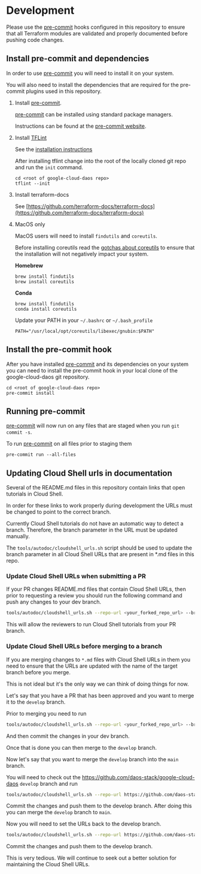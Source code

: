 # Development

Please use the [pre-commit](https://pre-commit.com/) hooks configured in this repository to ensure that all Terraform modules are validated and properly documented before pushing code changes.


## Install pre-commit and dependencies

In order to use [pre-commit](https://pre-commit.com/) you will need to install it on your system.

You will also need to install the dependencies that are required for the pre-commit plugins used in this repository.

1. Install [pre-commit](https://pre-commit.com/).

   [pre-commit](https://pre-commit.com/) can be installed using standard package managers.

   Instructions can be found at the [pre-commit website](https://pre-commit.com/#install).


2. Install [TFLint](https://github.com/terraform-linters/tflint)

   See the [installation instructions](https://github.com/terraform-linters/tflint#installation)

   After installing tflint change into the root of the locally cloned git repo and run the `init` command.

   ```shell
   cd <root of google-cloud-daos repo>
   tflint --init
   ```

3. Install terraform-docs

   See [https://github.com/terraform-docs/terraform-docs](https://github.com/terraform-docs/terraform-docs)


4. MacOS only

   MacOS users will need to install `findutils` and `coreutils`.

   Before installing coreutils read the
   [gotchas about coreutils](https://www.pixelbeat.org/docs/coreutils-gotchas.html)
   to ensure that the installation will not negatively impact your
   system.

   **Homebrew**

   ```shell
   brew install findutils
   brew install coreutils
   ```

   **Conda**

   ```shell
   brew install findutils
   conda install coreutils
   ```

   Update your PATH  in your `~/.bashrc` or `~/.bash_profile`
   ```shell
   PATH="/usr/local/opt/coreutils/libexec/gnubin:$PATH"
   ```

## Install the pre-commit hook

After you have installed [pre-commit](https://pre-commit.com/) and its dependencies on your system you can need to install the pre-commit hook in
your local clone of the google-cloud-daos git repository.

```shell
cd <root of google-cloud-daos repo>
pre-commit install
```

## Running pre-commit

[pre-commit](https://pre-commit.com/) will now run on any files that are staged when you run `git commit -s`.

To run [pre-commit](https://pre-commit.com/) on all files prior to staging them

```shell
pre-commit run --all-files
```

## Updating Cloud Shell urls in documentation

Several of the README.md files in this repository contain links that open tutorials in Cloud Shell.

In order for these links to work properly during development the URLs must be changed to point to the correct branch.

Currently Cloud Shell tutorials do not have an automatic way to detect a branch.  Therefore, the branch parameter in the URL must be updated manually.

The `tools/autodoc/cloudshell_urls.sh` script should be used to update the branch parameter in all Cloud Shell URLs that are present in *.md files in this repo.

### Update Cloud Shell URLs when submitting a PR

If your PR changes README.md files that contain Cloud Shell URLs, then prior to requesting a review you should run the following command and push any changes to your dev branch.

```bash
tools/autodoc/cloudshell_urls.sh --repo-url <your_forked_repo_url> --branch <your_dev_branch_name>
```

This will allow the reviewers to run Cloud Shell tutorials from your PR branch.

### Update Cloud Shell URLs before merging to a branch

If you are merging changes to `*.md` files with Cloud Shell URLs in them you need to ensure that the URLs are updated with the name of the target branch before you merge.

This is not ideal but it's the only way we can think of doing things for now.

Let's say that you have a PR that has been approved and you want to merge it to the `develop` branch.

Prior to merging you need to run

```bash
tools/autodoc/cloudshell_urls.sh --repo-url <your_forked_repo_url> --branch develop
```

And then commit the changes in your dev branch.

Once that is done you can then merge to the `develop` branch.

Now let's say that you want to merge the `develop` branch into the `main` branch.

You will need to check out the https://github.com/daos-stack/google-cloud-daos `develop` branch and run

```bash
tools/autodoc/cloudshell_urls.sh --repo-url https://github.com/daos-stack/google-cloud-daos --branch main
```

Commit the changes and push them to the develop branch. After doing this you can merge the `develop` branch to `main`.

Now you will need to set the URLs back to the develop branch.

```bash
tools/autodoc/cloudshell_urls.sh --repo-url https://github.com/daos-stack/google-cloud-daos --branch develop
```

Commit the changes and push them to the develop branch.

This is very tedious. We will continue to seek out a better solution for maintaining the Cloud Shell URLs.
